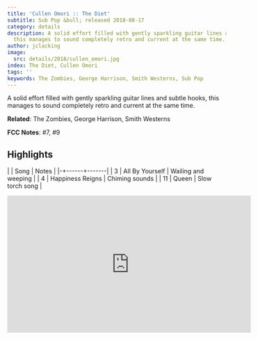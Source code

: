```yaml
---
title: 'Cullen Omori :: The Diet'
subtitle: Sub Pop &bull; released 2018-08-17
category: details
description: A solid effort filled with gently sparkling guitar lines and subtle hooks,
  this manages to sound completely retro and current at the same time.
author: jclacking
image:
  src: details/2018/cullen_omori.jpg
index: The Diet, Cullen Omori
tags: ''
keywords: The Zombies, George Harrison, Smith Westerns, Sub Pop
---
```

A solid effort filled with gently sparkling guitar lines and subtle hooks, this manages to sound completely retro and current at the same time.<!--more-->

**Related**: The Zombies, George Harrison, Smith Westerns

**FCC Notes**: #7, #9

## Highlights

| | Song | Notes |
|-+------+-------|
| 3 | All By Yourself | Wailing and weeping |
| 4 | Happiness Reigns | Chiming sounds |
| 11 | Queen | Slow torch song |

<div class="tlo-detail-video"><iframe width="560" height="315" src="https://www.youtube.com/embed/Jzda9D1fbSQ" frameborder="0" allow="autoplay; encrypted-media" allowfullscreen></iframe></div>

